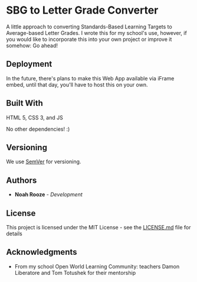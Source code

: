 # SBG to Letter Grade Converter

A little approach to converting Standards-Based Learning Targets to Average-based Letter Grades. I wrote this for my school's use, however, if you would like to incorporate this into your own project or improve it somehow: Go ahead!

## Deployment

In the future, there's plans to make this Web App available via iFrame embed, until that day, you'll have to host this on your own.

## Built With

HTML 5, CSS 3, and JS

No other dependencies! :)

## Versioning

We use [SemVer](http://semver.org/) for versioning. 

## Authors

* **Noah Rooze** - *Development* 

## License

This project is licensed under the MIT License - see the [LICENSE.md](LICENSE.md) file for details

## Acknowledgments

* From my school Open World Learning Community: teachers Damon Liberatore and Tom Totushek for their mentorship
